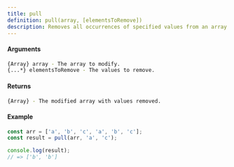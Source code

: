 ```yaml
---
title: pull
definition: pull(array, [elementsToRemove])
description: Removes all occurrences of specified values from an array.
---
```



#### Arguments


```bash
{Array} array - The array to modify.
{...*} elementsToRemove - The values to remove.
```


#### Returns


```bash
{Array} - The modified array with values removed.
```


#### Example


```ts
const arr = ['a', 'b', 'c', 'a', 'b', 'c'];
const result = pull(arr, 'a', 'c');

console.log(result);
// => ['b', 'b']
```